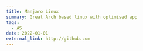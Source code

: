 ```yaml
---
title: Manjaro Linux
summary: Great Arch based linux with optimised app
tags:
  - AS
date: 2022-01-01
external_link: http://github.com
---
```

